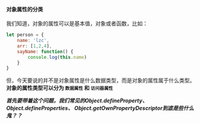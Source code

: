 #### 对象属性的分类
我们知道，对象的属性可以是基本值，对象或者函数，比如：
```js
let person = {
    name: 'lzc',
    arr: [1,2,4],
    sayName: function() {
        console.log(this.name)
    }
}
```
但，今天要说的并不是对象属性是什么数据类型，而是对象的属性属于什么类型。      
****对象的属性类型可以分为 `数据属性` 和 `访问器属性`****      

***首先要带着这个问题，我们常见的Object.defineProperty、Object.defineProperties、
Object.getOwnPropertyDescriptor到底是些什么鬼？？***
